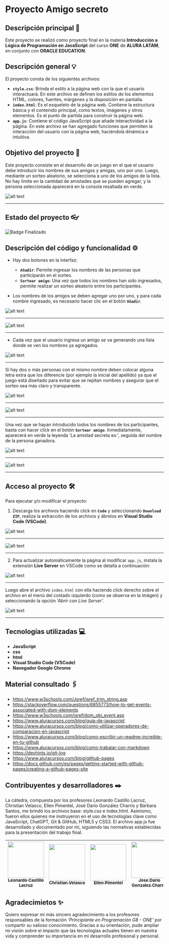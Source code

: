 # Proyecto Amigo secreto

## Descripción principal 📜

Este proyecto se realizó como proyecto final en la materia **Introducción a Lógica de Programación en JavaScript** del curso **ONE** de **ALURA LATAM**, en conjunto con **ORACLE EDUCATION**.

## Descripción general 💡

El proyecto consta de los siguientes archivos:

- **`style.css`**: Brinda el estilo a la página web con la que el usuario interactuará. En este archivo se definen los estilos de los elementos HTML, colores, fuentes, márgenes y la disposición en pantalla.
- **`index.html`**: Es el esqueleto de la página web. Contiene la estructura básica y el contenido principal, como textos, imágenes y otros elementos. Es el punto de partida para construir la página web.
- **`app.js`**: Contiene el código JavaScript que añade interactividad a la página. En este archivo se han agregado funciones que permiten la interacción del usuario con la página web, haciéndola dinámica e intuitiva.

## Objetivo del proyecto 📔 

Este proyecto consiste en el desarrollo de un juego en el que el usuario debe introducir los nombres de sus amigos y amigas, uno por uno. Luego, mediante un sorteo aleatorio, se selecciona a uno de los amigos de la lista. No hay límite en la cantidad de amistades que se pueden agregar, y la persona seleccionada aparecerá en la consola resaltada en verde.

![alt text](img-ilustrativas/0.png)

---------------

## Estado del proyecto 👓

   ![Badge Finalizado](https://img.shields.io/badge/STATUS-%20FINALIZADO-GREEN)

## Descripción del código y funcionalidad ⚙️

- Hay dos botones en la interfaz:
  - **`Añadir`**: Permite ingresar los nombres de las personas que participarán en el sorteo.
  - **`Sortear amigo`**: Una vez que todos los nombres han sido ingresados, permite realizar un sorteo aleatorio entre los participantes.

- Los nombres de los amigos se deben agregar uno por uno, y para cada nombre ingresado, es necesario hacer clic en el botón **`Añadir`**.


![alt text](img-ilustrativas/1.png)

---------------

![alt text](img-ilustrativas/2.png)

-----------------

- Cada vez que el usuario ingresa un amigo se va generando una lista donde se ven los nombres ya agregados.

![alt text](img-ilustrativas/3.png)

-----------------

Si hay dos o más personas con el mismo nombre deben colocar alguna letra extra que los diferencie (por ejemplo la inicial del apellido) ya que el juego está diseñado para evitar que se repitan nombres y asegurar que el sorteo sea más claro y transparente.

![alt text](img-ilustrativas/4.png)

-----------------


![alt text](img-ilustrativas/5.png)

-----------------

 Una vez que se hayan introducido todos los nombres de los participantes, basta con hacer click en el botón **`Sortear amigo`**. Inmediatamente, aparecerá en verde la leyenda 'La amistad secreta es:', seguida del nombre de la persona ganadora.

![alt text](img-ilustrativas/6.png)

-----------------

![alt text](img-ilustrativas/7.png)

-----------------

## Acceso al proyecto 🛠️

Para ejecutar y/o modificar el proyecto:

1. Descarga los archivos haciendo click en **`Code`** y seleccionando **`Download ZIP`**, realiza la extracción de los archivos y ábrelos en **Visual Studio Code (VSCode)**.

![alt text](img-ilustrativas/8.png)

-----------------

![alt text](img-ilustrativas/9.png)

-----------------

2. Para actualizar automáticamente la página al modificar `app.js`, instala la extensión **Live Server** en VSCode como se detalla a continuación: 

![alt text](img-ilustrativas/10.png)

---------------------

Luego abre el archivo `index.html` con ella haciendo click derecho sobre el archivo en el menú del costado izquierdo (como se observa en la imágen) y seleccionando la opción *'Abrir con Live Server'*.

![alt text](img-ilustrativas/11.png)

-----------------

## Tecnologías utilizadas 💻

- **JavaScript**
- **css**
- **html**
- **Visual Studio Code (VSCode)**
- **Navegador Google Chrome**

## Material consultado 🖇️
- https://www.w3schools.com/Jsref/jsref_trim_string.asp
- https://stackoverflow.com/questions/6855773/how-to-get-events-associated-with-dom-elements
- https://www.w3schools.com/jsref/dom_obj_event.asp
- https://www.aluracursos.com/blog/guia-de-javascript
- https://www.aluracursos.com/blog/como-utilizar-operadores-de-comparacion-en-javascript
- https://www.aluracursos.com/blog/como-escribir-un-readme-increible-en-tu-github
- https://www.aluracursos.com/blog/como-trabajar-con-markdown
- https://devhints.io/git-log
- https://www.aluracursos.com/blog/github-pages
- https://docs.github.com/es/pages/getting-started-with-github-pages/creating-a-github-pages-site

## Contribuyentes y desarrolladores ✒️

La cátedra, compuesta por los profesores Leonardo Castillo Lacruz, Christian Velasco, Ellen Pimentel, José Darío González Charris y Bárbara Santos, me brindó los archivos base: style.css e index.html. Asimismo, fueron ellos quienes me instruyeron en el uso de tecnologías clave como JavaScript, ChatGPT, Git & GitHub, HTML5 y CSS3. El archivo app.js fue desarrollado y documentado por mí, siguiendo las normativas establecidas para la presentación del trabajo final.

| [<img src="https://avatars.githubusercontent.com/u/4803845?v=4" width=115><br><sub>Leonardo Castillo Lacruz</sub>](https://github.com/ljcl79) |  [<img src="https://avatars.githubusercontent.com/u/29123800?v=4" width=115><br><sub>Christian Velasco</sub>](https://github.com/christianpva) | [<img src="https://avatars.githubusercontent.com/u/71970858?v=4" width=115><br><sub>Ellen Pimentel</sub>](https://github.com/Ellen-code) | [<img src="https://avatars.githubusercontent.com/u/75937414?v=4" width=115><br><sub>Jose Dario Gonzalez Charris</sub>](https://github.com/JoseDarioGonzalezCha) | [<img src="https://avatars.githubusercontent.com/u/88200400?v=4" width=115><br><sub>Bárbara Santos</sub>](https://github.com/bacristiane) | [<img src="https://avatars.githubusercontent.com/u/110127199?v=4" width=115><br><sub>Cintia B. Enfarrell Crisie</sub>](https://github.com/CintiaBEC) |
| :---: | :---: | :---: |:---: |:---: |:---: |

## Agradecimietos ✨

Quiero expresar mi más sincero agradecimiento a los profesores responsables de la formación *'Principiante en Programación G8 - ONE'* por compartir su valioso conocimiento. Gracias a su orientación, pude ampliar mi visión sobre el impacto que las tecnologías actuales tienen en nuestra vida y comprender su importancia en mi desarrollo profesional y personal.

